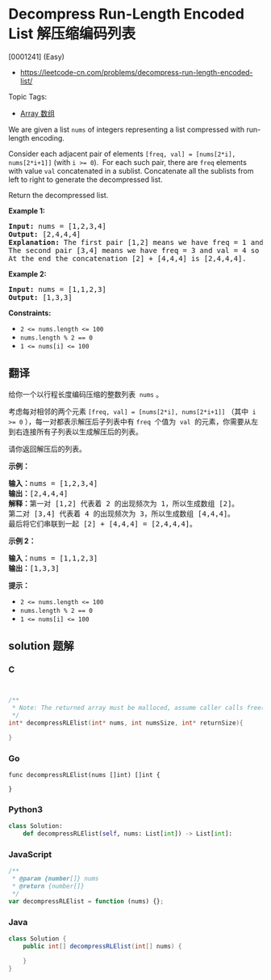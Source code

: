 # Decompress Run-Length Encoded List 解压缩编码列表

[0001241] (Easy)

- https://leetcode-cn.com/problems/decompress-run-length-encoded-list/

Topic Tags:

- [Array 数组](https://leetcode-cn.com/tag/array/)

We are given a list `nums` of integers representing a list compressed with run-length encoding.

Consider each adjacent pair of elements `[freq, val] = [nums[2*i], nums[2*i+1]]` (with `i >= 0`).  For each such pair, there are `freq` elements with value `val` concatenated in a sublist. Concatenate all the sublists from left to right to generate the decompressed list.

Return the decompressed list.

**Example 1:**

<pre><strong>Input:</strong> nums = [1,2,3,4]
<strong>Output:</strong> [2,4,4,4]
<strong>Explanation:</strong> The first pair [1,2] means we have freq = 1 and val = 2 so we generate the array [2].
The second pair [3,4] means we have freq = 3 and val = 4 so we generate [4,4,4].
At the end the concatenation [2] + [4,4,4] is [2,4,4,4].
</pre>

**Example 2:**

<pre><strong>Input:</strong> nums = [1,1,2,3]
<strong>Output:</strong> [1,3,3]
</pre>

**Constraints:**

- `2 <= nums.length <= 100`
- `nums.length % 2 == 0`
- `1 <= nums[i] <= 100`

## 翻译

给你一个以行程长度编码压缩的整数列表  `nums` 。

考虑每对相邻的两个元素 `[freq, val] = [nums[2*i], nums[2*i+1]]` （其中  `i >= 0` ），每一对都表示解压后子列表中有 `freq`  个值为  `val`  的元素，你需要从左到右连接所有子列表以生成解压后的列表。

请你返回解压后的列表。

**示例：**

<pre><strong>输入：</strong>nums = [1,2,3,4]
<strong>输出：</strong>[2,4,4,4]
<strong>解释：</strong>第一对 [1,2] 代表着 2 的出现频次为 1，所以生成数组 [2]。
第二对 [3,4] 代表着 4 的出现频次为 3，所以生成数组 [4,4,4]。
最后将它们串联到一起 [2] + [4,4,4] = [2,4,4,4]。</pre>

**示例 2：**

<pre><strong>输入：</strong>nums = [1,1,2,3]
<strong>输出：</strong>[1,3,3]
</pre>

**提示：**

- `2 <= nums.length <= 100`
- `nums.length % 2 == 0`
- `1 <= nums[i] <= 100`

## solution 题解

### C

```c


/**
 * Note: The returned array must be malloced, assume caller calls free().
 */
int* decompressRLElist(int* nums, int numsSize, int* returnSize){

}


```

### Go

```golang
func decompressRLElist(nums []int) []int {

}
```

### Python3

```python
class Solution:
    def decompressRLElist(self, nums: List[int]) -> List[int]:
```

### JavaScript

```javascript
/**
 * @param {number[]} nums
 * @return {number[]}
 */
var decompressRLElist = function (nums) {};
```

### Java

```java
class Solution {
    public int[] decompressRLElist(int[] nums) {

    }
}
```
